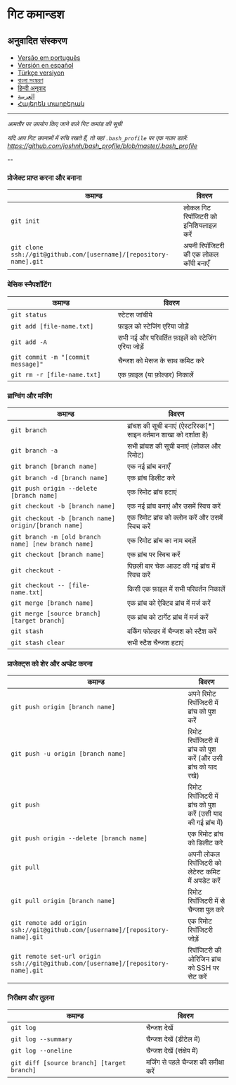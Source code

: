गिट कमान्डश
============

## अनुवादित संस्करण
- [Versão em português](READMEpt.md)
- [Versión en español](READMEes.md)
- [Türkçe versiyon](READMEtr.md)
- [বাংলা সংস্করণ](READMEbn.md)
- [हिन्दी अनुवाद](READMEhi.md)
- [العربية](READMEar.md)
- [Հայերեն տարբերակ](READMEhy.md)

___

_आमतौर पर उपयोग किए जाने वाले गिट कमांड की सूची_

*यदि आप गिट उपनामों में रुचि रखते हैं, तो यहां `.bash_profile` पर एक नज़र डालें: https://github.com/joshnh/bash_profile/blob/master/.bash_profile*

--

### प्रोजेक्ट प्राप्त करना और बनाना

| कमान्ड                                                              | विवरण                      |
| ----------------------------------------------------------------- | ------------------------- |
| `git init`                                                        | लोकल गिट रिपॉजिटरी को इनिशियलाइज़ करें |
| `git clone ssh://git@github.com/[username]/[repository-name].git` | अपनी रिपॉजिटरी की एक लोकल कॉपी बनाएँ |

### बेसिक स्नैपशॉटिंग

| कमान्ड                               | विवरण                              |
| ---------------------------------- | --------------------------------- |
| `git status`                       | स्टेटस जांचीये                          |
| `git add [file-name.txt]`          | फ़ाइल को स्टेजिंग एरिया जोड़ें                 |
| `git add -A`                       | सभी नई और परिवर्तित फ़ाइलें को स्टेजिंग एरिया जोड़ें |
| `git commit -m "[commit message]"` | चैन्जश को मेसज के साथ कमिट करे            |
| `git rm -r [file-name.txt]`        | एक फ़ाइल (या फ़ोल्डर) निकालें               |

### ब्रान्चिंग और मर्जिंग

| कमान्ड                                                 | विवरण                                            |
| ---------------------------------------------------- | ----------------------------------------------- |
| `git branch`                                         | ब्रांचश की सूची बनाएं (ऐस्टरिस्क[*] साइन वर्तमान शाखा को दर्शाता है) |
| `git branch -a`                                      | सभी ब्रांचश की सूची बनाएं (लोकल और रिमोट)                   |
| `git branch [branch name]`                           | एक नई ब्रांच बनाएँ                                   |
| `git branch -d [branch name]`                        | एक ब्रांच डिलीट करे                                   |
| `git push origin --delete [branch name]`             | एक रिमोट ब्रांच हटाएं                                  |
| `git checkout -b [branch name]`                      | एक नई ब्रांच बनाएं और उसमें स्विच करें                     |
| `git checkout -b [branch name] origin/[branch name]` | एक रिमोट ब्रांच को क्लोन करें और उसमें स्विच करें               |
| `git branch -m [old branch name] [new branch name]`  | एक रिमोट ब्रांच का नाम बदलें                             |
| `git checkout [branch name]`                         | एक ब्रांच पर स्विच करें                                |
| `git checkout -`                                     | पिछली बार चेक आउट की गई ब्रांच में स्विच करें                 |
| `git checkout -- [file-name.txt]`                    | किसी एक फ़ाइल में सभी परिवर्तन निकालें                       |
| `git merge [branch name]`                            | एक ब्रांच को ऐक्टिव ब्रांच में मर्ज करें                      |
| `git merge [source branch] [target branch]`          | एक ब्रांच को टार्गेट ब्रांच में मर्ज करें                      |
| `git stash`                                          | वर्किंग फोल्डर में चैन्जश को स्टैश करें                       |
| `git stash clear`                                    | सभी स्टैश चैन्जश हटाएं                                 |

### प्राजेक्ट्स को शेर और अप्डेट करना

| कमान्ड                                                                              | विवरण                                        |
| --------------------------------------------------------------------------------- | ------------------------------------------- |
| `git push origin [branch name]`                                                   | अपने रिमोट रिपॉजिटरी में ब्रांच को पुश करें                 |
| `git push -u origin [branch name]`                                                | रिमोट रिपॉजिटरी में ब्रांच को पुश करें (और उसी ब्रांच को याद रखे) |
| `git push`                                                                        | रिमोट रिपॉजिटरी में ब्रांच को पुश करें (उसी याद की गई ब्रांच में)  |
| `git push origin --delete [branch name]`                                          | एक रिमोट ब्रांच को डिलीट करे                         |
| `git pull`                                                                        | अपनी लोकल रिपॉजिटरी को लेटेस्ट कमिट में अपडेट करें          |
| `git pull origin [branch name]`                                                   | रिमोट रिपॉजिटरी में से चैन्जश पुल करे                    |
| `git remote add origin ssh://git@github.com/[username]/[repository-name].git`     | एक रिमोट रिपॉजिटरी जोड़ें                             |
| `git remote set-url origin ssh://git@github.com/[username]/[repository-name].git` | रिपॉजिटरी की ओरिजिन ब्रांच को SSH पर सेट करें             |

### निरीक्षण और तुलना

| कमान्ड                                       | विवरण                      |
| ------------------------------------------ | ------------------------- |
| `git log`                                  | चैन्जश देखें                   |
| `git log --summary`                        | चैन्जश देखें (डीटेल में)           |
| `git log --oneline`                        | चैन्जश देखें (संक्षेप में)          |
| `git diff [source branch] [target branch]` | मर्जिंग से पहले चैन्जश की समीक्षा करें |
